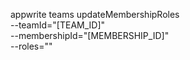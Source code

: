 appwrite teams updateMembershipRoles \
        --teamId="[TEAM_ID]" \
        --membershipId="[MEMBERSHIP_ID]" \
        --roles=""
